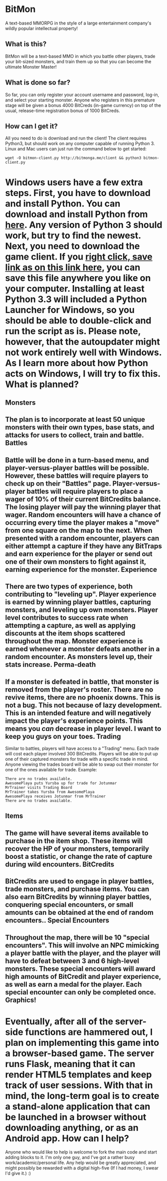 # BitMon
A text-based MMORPG in the style of a large entertainment company's wildly popular intellectual property!

What is this?
--
BitMon will be a text-based MMO in which you battle other players, trade your bit-sized monsters, and train them up so that you can become the ultimate Monster Master!

What is done so far?
--
So far, you can only register your account username and password, log-in, and select your starting monster. Anyone who registers in this premature stage will be given a bonus 4000 BitCreds (in-game currency) on top of the usual, release-time registration bonus of 1000 BitCreds.


How can I get it?
--
All you need to do is download and run the client! The client requires Python3, but should work on any computer capable of running Python 3. Linux and Mac users can just run the command below to get started:

```
wget -O bitmon-client.py http://bitmonga.me/client && python3 bitmon-client.py
```
Windows users have a few extra steps. First, you have to download and install Python. You can download and install Python from [here](https://www.python.org/downloads/). Any version of Python 3 should work, but try to find the newest. Next, you need to download the game client. If you [right click, save link as on this link here](https://bitmonga.me/client), you can save this file anywhere you like on your computer. Installing at least Python 3.3 will included a Python Launcher for Windows, so you should be able to double-click and run the script as is. Please note, however, that the autoupdater might not work entirely well with Windows. As I learn more about how Python acts on Windows, I will try to fix this.
What is planned?
==
Monsters
--
The plan is to incorporate at least 50 unique monsters with their own types, base stats, and attacks for users to collect, train and battle.
Battles
--
Battle will be done in a turn-based menu, and player-versus-player battles will be possible. However, these battles will require players to check up on their "Battles" page. Player-versus-player battles will require players to place a wager of 10% of their current BitCredits balance. The losing player will pay the winning player that wager. Random encounters will have a chance of occurring every time the player makes a "move" from one square on the map to the next. When presented with a random encounter, players can either attempt a capture if they have any BitTraps and earn experience for the player or send out one of their own monsters to fight against it, earning experience for the monster.
Experience
--
There are two types of experience, both contributing to "leveling up". Player experience is earned by winning player battles, capturing monsters, and leveling up own monsters. Player level contributes to success rate when attempting a capture, as well as applying discounts at the item shops scattered throughout the map. Monster experience is earned whenever a monster defeats another in a random encounter. As monsters level up, their stats increase.
Perma-death
--
If a monster is defeated in battle, that monster is removed from the player's roster. There are no revive items, there are no phoenix downs. This is not a bug. This not because of lazy development. This is an intended feature and will negatively impact the player's experience points. This means you *can* decrease in player level. I want to keep you guys on your toes.
Trading
--
Similar to battles, players will have access to a "Trading" menu. Each trade will cost each player involved 300 BitCredits. Players will be able to put up one of their captured monsters for trade with a specific trade in mind. Anyone viewing the trades board will be able to swap out their monster for one of the ones available for trade. Example:
```
There are no trades available.
AwesomePlaya puts Yursba up for trade for Jotunmar
MrTrainer visits Trading Board
MrTrainer takes Yursba from AwesomePlaya
AwesomePlaya receives Jotunmar from MrTrainer
There are no trades available.
```
Items
--
The game will have several items available to purchase in the item shop. These items will recover the HP of your monsters, temporarily boost a statistic, or change the rate of capture during wild encounters.
BitCredits
--
BitCredits are used to engage in player battles, trade monsters, and purchase items. You can also earn BitCredits by winning player battles, conquering special encounters, or small amounts can be obtained at the end of random encounters..
Special Encounters
--
Throughout the map, there will be 10 "special encounters". This will involve an NPC mimicking a player battle with the player, and the player will have to defeat between 3 and 6 high-level monsters. These special encounters will award high amounts of BitCredit and player experience, as well as earn a medal for the player. Each special encounter can only be completed once.
Graphics!
--
Eventually, after all of the server-side functions are hammered out, I plan on implementing this game into a browser-based game. The server runs Flask, meaning that it can render HTML5 templates and keep track of user sessions. With that in mind, the long-term goal is to create a stand-alone application that can be launched in a browser without downloading anything, or as an Android app.
How can I help?
==
Anyone who would like to help is welcome to fork the main code and start adding blocks to it. I'm only one guy, and I've got a rather busy work/academic/personal life. Any help would be greatly appreciated, and might possibly be rewarded with a digital high-five (If I had money, I swear I'd give it.) :)

